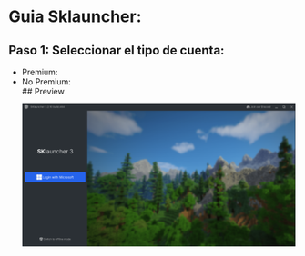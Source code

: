 # Guia Sklauncher:
<body>
    <main>
        <h2>Paso 1: Seleccionar el tipo de cuenta:</h2>
        <ul>
            <li>Premium:</li>
            <li>No Premium:</li>
## Preview

![Login Screen](login_screen.jpg)
